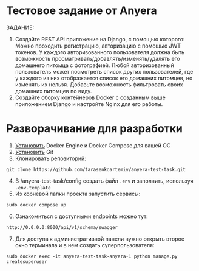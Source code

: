 # Тестовое задание от Anyera
ЗАДАНИЕ:
1. Создайте REST API приложение на Django, с помощью которого: 
Можно проходить регистрацию, авторизацию с помощью JWT токенов. 
У каждого авторизованного пользователя должна быть возможность просматривать/добавлять/изменять/удалять его домашнего питомца с фотографией. 
Любой авторизованный пользователь может посмотреть список других пользователей, где у каждого из них отображается список его домашних питомцев, но изменять их нельзя.
Добавьте возможность фильтровать своих домашних питомцев по виду.
2. Создайте сборку контейнеров Docker с созданным выше приложением Django и настройте Nginx для его работы.
# Разворачивание для разработки
1. [Установить](https://docs.docker.com/compose/install/) Docker Engine и Docker Compose для вашей ОС
2. [Установить](https://git-scm.com/downloads) Git
3. Клонировать репозиторий:
```no-highlight
git clone https://github.com/tarasenkoartemiy/anyera-test-task.git
```
4. В /anyera-test-task/config создать файл `.env` и заполнить, используя `.env.template`
5. Из корневой папки проекта запустить сервисы:
```no-highlight
sudo docker compose up
```
6. Ознакомиться с доступными endpoints можно тут:
```no-highlight
http://0.0.0.0:8000/api/v1/schema/swagger
```
7. Для доступа к административной панели нужно открыть второе окно терминала и в нем создать суперпользователя:
```no-highlight
sudo docker exec -it anyera-test-task-anyera-1 python manage.py createsuperuser
```
